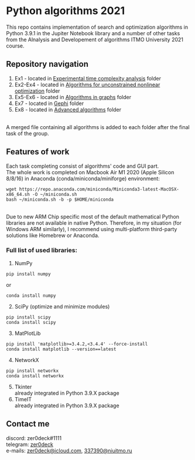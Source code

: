 # Python algorithms 2021
This repo contains implementation of search and optimization algorithms in Python 3.9.1 in the Jupiter Notebook library and a number of other tasks from the Alnalysis and Developement of algorithms ITMO University 2021 course.
## Repository navigation
1. Ex1 - located in [Experimental time complexity analysis](https://github.com/zer0deck/py_algorithms/tree/main/Experimental%20time%20complexity%20analysis) folder
2. Ex2-Ex4 - located in [Algorithms for unconstrained nonlinear optimization](https://github.com/zer0deck/py_algorithms/tree/main/Algorithms%20for%20unconstrained%20nonlinear%20optimization) folder
3. Ex5-Ex6 - located in [Algorithms in graphs](https://github.com/zer0deck/py_algorithms/tree/main/Algorithms%20on%20graphs) folder
4. Ex7 - located in [Gephi](https://github.com/zer0deck/py_algorithms/tree/main/Gephi) folder
5. Ex8 - located in [Advanced algorithms](https://github.com/zer0deck/py_algorithms/tree/main/Advanced%20algorithms) folder

<br/>A merged file containing all algorithms is added to each folder after the final task of the group.
## Features of work
Each task completing consist of algorithms' code and GUI part. 
<br/>The whole work is completed on Macbook Air M1 2020 (Apple Silicon 8/8/16) in Anaconda (conda/miniconda/miniforge) environment:
```
wget https://repo.anaconda.com/miniconda/Miniconda3-latest-MacOSX-x86_64.sh -O ~/miniconda.sh
bash ~/miniconda.sh -b -p $HOME/miniconda
```
<br/>Due to new ARM Chip specific most of the default mathematical Python libraries are not available in native Python. Therefore, in my situation (for Windows ARM similarly), I recommend using multi-platform third-party solutions like Homebrew or Anaconda.
### Full list of used libraries:
1. NumPy
```
pip install numpy
```
or
```
conda install numpy
```
2. SciPy (optimize and minimize modules)
```
pip install scipy
conda install scipy
```
3. MatPlotLib
```
pip install 'matplotlib>=3.4.2,<3.4.4' --force-install
conda install matplotlib --version==latest
```
4. NetworkX
```
pip install networkx
conda install networkx
```
5. Tkinter
<br/>already integrated in Python 3.9.X package
6. TimeIT
<br/>already integrated in Python 3.9.X package

## Contact me
discord: zer0deck#1111
<br/>telegram: [zer0deck](t.me/zer0deck)
<br/>e-mails: <zer0deck@icloud.com>, <337390@niuitmo.ru>
